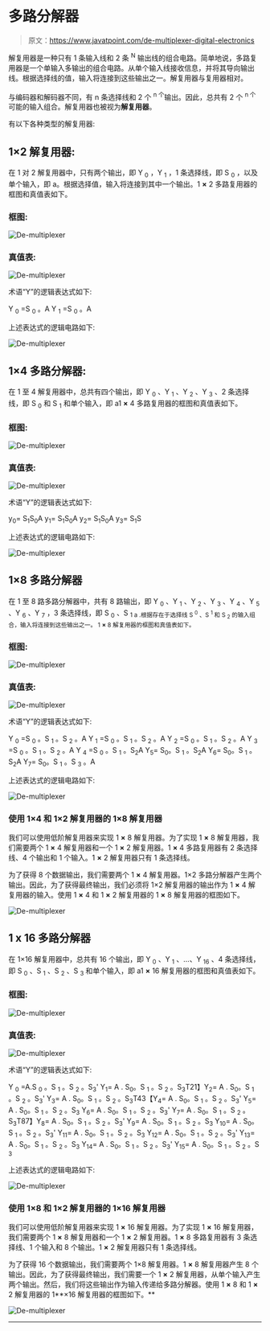 # 多路分解器

> 原文：<https://www.javatpoint.com/de-multiplexer-digital-electronics>

解复用器是一种只有 1 条输入线和 2 条 <sup>N</sup> 输出线的组合电路。简单地说，多路复用器是一个单输入多输出的组合电路。从单个输入线接收信息，并将其导向输出线。根据选择线的值，输入将连接到这些输出之一。解复用器与复用器相对。

与编码器和解码器不同，有 n 条选择线和 2 个 <sup>n 个</sup>输出。因此，总共有 2 个 <sup>n 个</sup>可能的输入组合。解复用器也被视为**解复用器**。

有以下各种类型的解复用器:

## 1×2 解复用器:

在 1 对 2 解复用器中，只有两个输出，即 Y <sub>0</sub> ，Y <sub>1</sub> ，1 条选择线，即 S <sub>0</sub> ，以及单个输入，即 a。根据选择值，输入将连接到其中一个输出。1 **×** 2 多路复用器的框图和真值表如下。

### 框图:

![De-multiplexer](img/38d333335150fd92b77bf12384b6a9eb.png)

### 真值表:

![De-multiplexer](img/d4e292a57c3d7204d93a1ba8546a502e.png)

术语“Y”的逻辑表达式如下:

Y <sub>0</sub> =S <sub>0</sub> 。A
Y <sub>1</sub> =S <sub>0</sub> 。A

上述表达式的逻辑电路如下:

![De-multiplexer](img/023f3539fcba2dd8191d7fd6feef93f8.png)

## 1×4 多路分解器:

在 1 至 4 解复用器中，总共有四个输出，即 Y <sub>0</sub> 、Y <sub>1</sub> 、Y <sub>2</sub> 、Y <sub>3</sub> 、2 条选择线，即 S <sub>0</sub> 和 S <sub>1</sub> 和单个输入，即 a1 **×** 4 多路复用器的框图和真值表如下。

### 框图:

![De-multiplexer](img/95ee7d02d6e59397c2d3ee3a7dc0e352.png)

### 真值表:

![De-multiplexer](img/d18ece8e13870ad3593408eb144a9108.png)

术语“Y”的逻辑表达式如下:

y<sub>0</sub>= S<sub>1</sub>S<sub>0</sub>A
y<sub>1</sub>= S<sub>1</sub>S<sub>0</sub>A
y<sub>2</sub>= S<sub>1</sub>S<sub>0</sub>A
y<sub>3</sub>= S<sub>1</sub>S

上述表达式的逻辑电路如下:

![De-multiplexer](img/bb2284659caed9a3ec2f9fae873a739a.png)

## 1×8 多路分解器

在 1 至 8 路多路分解器中，共有 8 路输出，即 Y <sub>0</sub> 、Y <sub>1</sub> 、Y <sub>2</sub> 、Y <sub>3</sub> 、Y <sub>4</sub> 、Y <sub>5</sub> 、Y <sub>6</sub> 、Y <sub>7</sub> ，3 条选择线，即 S <sub>0</sub> 、S <sub>1 a .根据存在于选择线 S <sup>0</sup> 、S <sup>1</sup> 和 S <sub>2</sub> 的输入组合，输入将连接到这些输出之一。 1 **×** 8 解复用器的框图和真值表如下。</sub>

### 框图:

![De-multiplexer](img/90f455f1d77f6e20b8847c8f3ffb5921.png)

### 真值表:

![De-multiplexer](img/339b8ed1320137ec699209e5a107b5d4.png)

术语“Y”的逻辑表达式如下:

Y <sub>0</sub> =S <sub>0</sub> 。S <sub>1</sub> 。S <sub>2</sub> 。A
Y <sub>1</sub> =S <sub>0</sub> 。S <sub>1</sub> 。S <sub>2</sub> 。A
Y <sub>2</sub> =S <sub>0</sub> 。S <sub>1</sub> 。S <sub>2</sub> 。A
Y <sub>3</sub> =S <sub>0</sub> 。S <sub>1</sub> 。S <sub>2</sub> 。A
Y <sub>4</sub> =S <sub>0</sub> 。S <sub>1</sub> 。S<sub>2</sub>A
Y<sub>5</sub>= S<sub>0</sub>。S <sub>1</sub> 。S<sub>2</sub>A
Y<sub>6</sub>= S<sub>0</sub>。S <sub>1</sub> 。S<sub>2</sub>A
Y<sub>7</sub>= S<sub>0</sub>。S <sub>1</sub> 。S <sub>3</sub> 。A

上述表达式的逻辑电路如下:

![De-multiplexer](img/ca1643c648b621119d5fcc4bb21dcc7b.png)

### 使用 1×4 和 1×2 解复用器的 1×8 解复用器

我们可以使用低阶解复用器来实现 1 **×** 8 解复用器。为了实现 1 **×** 8 解复用器，我们需要两个 1 **×** 4 解复用器和一个 1 **×** 2 解复用器。1 **×** 4 多路复用器有 2 条选择线、4 个输出和 1 个输入。1 **×** 2 解复用器只有 1 条选择线。

为了获得 8 个数据输出，我们需要两个 1 **×** 4 解复用器。1×2 多路分解器产生两个输出。因此，为了获得最终输出，我们必须将 1×2 解复用器的输出作为 1 **×** 4 解复用器的输入。使用 1 **×** 4 和 1 **×** 2 解复用器的 1 **×** 8 解复用器的框图如下。

![De-multiplexer](img/826e77873abd29ff202332dfb56dcca4.png)

## 1 x 16 多路分解器

在 1×16 解复用器中，总共有 16 个输出，即 Y <sub>0</sub> 、Y <sub>1</sub> 、…、Y <sub>16</sub> 、4 条选择线，即 S <sub>0</sub> 、S <sub>1</sub> 、S <sub>2</sub> 、S <sub>3</sub> 和单个输入，即 a1 **×** 16 解复用器的框图和真值表如下。

### 框图:

![De-multiplexer](img/e11dbad2d49abec49275bb9d0f2a67f3.png)

### 真值表:

![De-multiplexer](img/f56e4412186bc42a06572cdb0b5d1ec6.png)

术语“Y”的逻辑表达式如下:

Y <sub>0</sub> =A.S <sub>0</sub> 。S <sub>1</sub> 。S <sub>2</sub> 。S<sub>3</sub>'
Y<sub>1</sub>= A . S<sub>0</sub>。S <sub>1</sub> 。S <sub>2</sub> 。S<sub>3</sub>T21】Y<sub>2</sub>= A . S<sub>0</sub>。S <sub>1</sub> 。S <sub>2</sub> 。S<sub>3</sub>'
Y<sub>3</sub>= A . S<sub>0</sub>。S <sub>1</sub> 。S <sub>2</sub> 。S<sub>3</sub>T43【Y<sub>4</sub>= A . S<sub>0</sub>。S <sub>1</sub> 。S <sub>2</sub> 。S<sub>3</sub>'
Y<sub>5</sub>= A . S<sub>0</sub>。S <sub>1</sub> 。S <sub>2</sub> 。S<sub>3</sub>
Y<sub>6</sub>= A . S<sub>0</sub>。S <sub>1</sub> 。S <sub>2</sub> 。S<sub>3</sub>'
Y<sub>7</sub>= A . S<sub>0</sub>。S <sub>1</sub> 。S <sub>2</sub> 。S<sub>3</sub>T87】Y<sub>8</sub>= A . S<sub>0</sub>。S <sub>1</sub> 。S <sub>2</sub> 。S<sub>3</sub>'
Y<sub>9</sub>= A . S<sub>0</sub>。S <sub>1</sub> 。S <sub>2</sub> 。S<sub>3</sub>
Y<sub>10</sub>= A . S<sub>0</sub>。S <sub>1</sub> 。S <sub>2</sub> 。S<sub>3</sub>'
Y<sub>11</sub>= A . S<sub>0</sub>。S <sub>1</sub> 。S <sub>2</sub> 。S<sub>3</sub>
Y<sub>12</sub>= A . S<sub>0</sub>。S <sub>1</sub> 。S <sub>2</sub> 。S<sub>3</sub>'
Y<sub>13</sub>= A . S<sub>0</sub>。S <sub>1</sub> 。S <sub>2</sub> 。S<sub>3</sub>
Y<sub>14</sub>= A . S<sub>0</sub>。S <sub>1</sub> 。S <sub>2</sub> 。S<sub>3</sub>'
Y<sub>15</sub>= A . S<sub>0</sub>。S <sub>1</sub> 。S <sub>2</sub> 。S <sub>3</sub>

上述表达式的逻辑电路如下:

![De-multiplexer](img/df8b7d1e7b1a4549f5846325a2692ae7.png)

### 使用 1×8 和 1×2 解复用器的 1×16 解复用器

我们可以使用低阶解复用器来实现 1 **×** 16 解复用器。为了实现 1 **×** 16 解复用器，我们需要两个 1 **×** 8 解复用器和一个 1 **×** 2 解复用器。1 **×** 8 多路复用器有 3 条选择线、1 个输入和 8 个输出。1 **×** 2 解复用器只有 1 条选择线。

为了获得 16 个数据输出，我们需要两个 1×8 解复用器。1 **×** 8 解复用器产生 8 个输出。因此，为了获得最终输出，我们需要一个 1 **×** 2 解复用器，从单个输入产生两个输出。然后，我们将这些输出作为输入传递给多路分解器。使用 1 **×** 8 和 1 **×** 2 解复用器的 1**×16 解复用器的框图如下。**

![De-multiplexer](img/82d1f4c26c9f22ea6b22df113694b8d3.png)

* * *